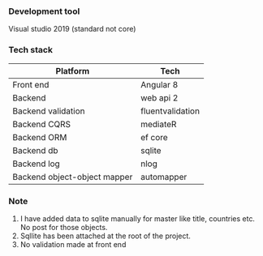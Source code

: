 ### Development tool
Visual studio 2019 (standard not core)

### Tech stack
| Platform | Tech |
| ------ | ------ |
| Front end | Angular 8 |
| Backend | web api 2 |
| Backend validation | fluentvalidation |
| Backend CQRS | mediateR |
| Backend ORM | ef core |
| Backend db | sqlite |
| Backend log | nlog |
| Backend object-object mapper | automapper |

### Note
1. I have added data to sqlite manually for master like title, countries etc. No post for those objects.
2. Sqllite has been attached at the root of the project. 
3. No validation made at front end
